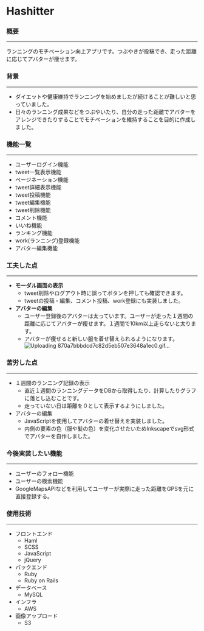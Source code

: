 # Hashitter

### 概要
---

ランニングのモチベーション向上アプリです。つぶやきが投稿でき、走った距離に応じてアバターが痩せます。

### 背景
---
- ダイエットや健康維持でランニングを始めましたが続けることが難しいと思っていました。
- 日々のランニング成果などをつぶやいたり、自分の走った距離でアバターをアレンジできたりすることでモチベーションを維持することを目的に作成しました。

### 機能一覧
---
- ユーザーログイン機能
- tweet一覧表示機能
- ページネーション機能
- tweet詳細表示機能
- tweet投稿機能
- tweet編集機能
- tweet削除機能
- コメント機能
- いいね機能
- ランキング機能
- work(ランニング)登録機能
- アバター編集機能

### 工夫した点
---
- **モーダル画面の表示**
  - tweet削除やログアウト時に誤ってボタンを押しても確認できます。
  - tweetの投稿・編集、コメント投稿、work登録にも実装しました。
- **アバターの編集**
  - ユーザー登録後のアバターは太っています。ユーザーが走った１週間の距離に応じてアバターが痩せます。１週間で10km以上走らないと太ります。
  - アバターが痩せると新しい服を着せ替えられるようになります。
  ![Uploading 870a7bbbdcd7c82d5eb507e3648a1ec0.gif…]()

### 苦労した点
---
- １週間のランニング記録の表示
  - 直近１週間のランニングデータをDBから取得したり、計算したりグラフに落とし込むことです。
  - 走っていない日は距離を０として表示するようにしました。
- アバターの編集
  - JavaScriptを使用してアバターの着せ替えを実装しました。
  - 内側の要素の色（服や髪の色）を変化させたいためInkscapeでsvg形式でアバターを自作しました。
### 今後実装したい機能
---
- ユーザーのフォロー機能
- ユーザーの検索機能
- GoogleMapsAPIなどを利用してユーザーが実際に走った距離をGPSを元に直接登録する。

### 使用技術
---
- フロントエンド
  - Haml
  - SCSS
  - JavaScript
  - jQuery
- バックエンド
  - Ruby
  - Ruby on Rails
- データベース
  - MySQL
- インフラ
  - AWS
- 画像アップロード
  - S3